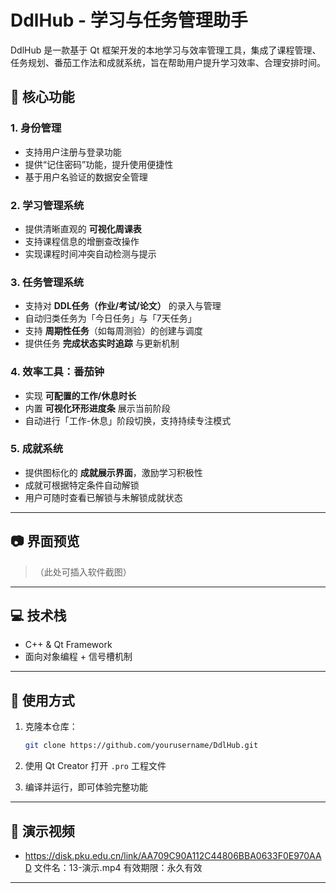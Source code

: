 # DdlHub - 学习与任务管理助手

DdlHub 是一款基于 Qt 框架开发的本地学习与效率管理工具，集成了课程管理、任务规划、番茄工作法和成就系统，旨在帮助用户提升学习效率、合理安排时间。

## 🧩 核心功能

### 1. 身份管理

* 支持用户注册与登录功能
* 提供“记住密码”功能，提升使用便捷性
* 基于用户名验证的数据安全管理

### 2. 学习管理系统

* 提供清晰直观的 **可视化周课表**
* 支持课程信息的增删查改操作
* 实现课程时间冲突自动检测与提示

### 3. 任务管理系统

* 支持对 **DDL任务（作业/考试/论文）** 的录入与管理
* 自动归类任务为「今日任务」与「7天任务」
* 支持 **周期性任务**（如每周测验）的创建与调度
* 提供任务 **完成状态实时追踪** 与更新机制

### 4. 效率工具：番茄钟

* 实现 **可配置的工作/休息时长**
* 内置 **可视化环形进度条** 展示当前阶段
* 自动进行「工作-休息」阶段切换，支持持续专注模式

### 5. 成就系统

* 提供图标化的 **成就展示界面**，激励学习积极性
* 成就可根据特定条件自动解锁
* 用户可随时查看已解锁与未解锁成就状态

---

## 📷 界面预览

> （此处可插入软件截图）

---

## 💻 技术栈

* C++ & Qt Framework
* 面向对象编程 + 信号槽机制

---


## 🚀 使用方式

1. 克隆本仓库：

   ```bash
   git clone https://github.com/yourusername/DdlHub.git
   ```
2. 使用 Qt Creator 打开 `.pro` 工程文件
3. 编译并运行，即可体验完整功能

---

## 🙌 演示视频

* https://disk.pku.edu.cn/link/AA709C90A112C44806BBA0633F0E970AAD
文件名：13-演示.mp4
有效期限：永久有效

---
